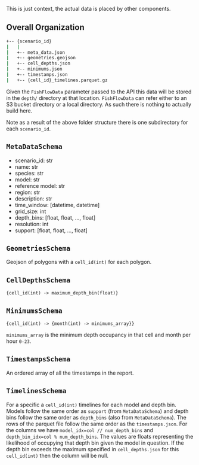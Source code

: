 This is just context, the actual data is placed by other components. 

## Overall Organization

```bash
+-- {scenario_id}
|   | 
|   +-- meta_data.json
|   +-- geometries.geojson
|   +-- cell_depths.json
|   +-- minimums.json
|   +-- timestamps.json
|   +-- {cell_id}_timelines.parquet.gz
```

Given the `FishFlowData` parameter passed to the API this data will be stored in the `depth/` directory at that location. `FishFlowData` can refer either to an S3 bucket directory or a local directory. As such there is nothing to actually build here.

Note as a result of the above folder structure there is one subdirectory for each `scenario_id`.

## `MetaDataSchema`

- scenario_id: str
- name: str
- species: str
- model: str
- reference model: str
- region: str
- description: str
- time_window: \[datetime, datetime]
- grid_size: int
- depth_bins: \[float, float, ..., float]
- resolution: int
- support: \[float, float, ..., float]

## `GeometriesSchema`

Geojson of polygons with a `cell_id(int)` for each polygon. 

## `CellDepthsSchema`

`{cell_id(int) -> maximum_depth_bin(float)}`

## `MinimumsSchema`

`{cell_id(int) -> {month(int) -> minimums_array}}`

`minimums_array` is the minimum depth occupancy in that cell and month per hour `0-23`.

## `TimestampsSchema`

An ordered array of all the timestamps in the report.

## `TimelinesSchema`

For a specific a `cell_id(int)` timelines for each model and depth bin. Models follow the same order as `support` (from `MetaDataSchema`) and depth bins follow the same order as `depth_bins` (also from `MetaDataSchema`). The rows of the parquet file follow the same order as the `timestamps.json`. For the columns we have `model_idx=col // num_depth_bins` and `depth_bin_idx=col % num_depth_bins`. The values are floats representing the likelihood of occupying that depth bin given the model in question. If the depth bin exceeds the maximum specified in `cell_depths.json` for this `cell_id(int)` then the column will be null. 

